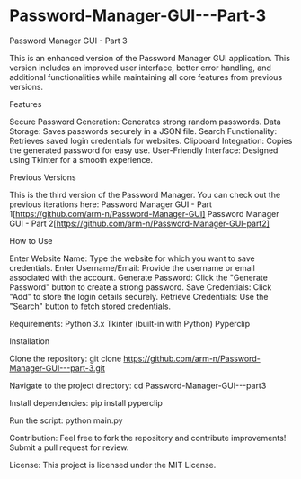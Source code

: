 # Password-Manager-GUI---Part-3
Password Manager GUI - Part 3

This is an enhanced version of the Password Manager GUI application. This version includes an improved user interface, better error handling, and additional functionalities while maintaining all core features from previous versions.

Features

Secure Password Generation: Generates strong random passwords.
Data Storage: Saves passwords securely in a JSON file.
Search Functionality: Retrieves saved login credentials for websites.
Clipboard Integration: Copies the generated password for easy use.
User-Friendly Interface: Designed using Tkinter for a smooth experience.

Previous Versions

This is the third version of the Password Manager. You can check out the previous iterations here:
Password Manager GUI - Part 1[https://github.com/arm-n/Password-Manager-GUI]
Password Manager GUI - Part 2[https://github.com/arm-n/Password-Manager-GUI-part2]

How to Use

Enter Website Name: Type the website for which you want to save credentials.
Enter Username/Email: Provide the username or email associated with the account.
Generate Password: Click the "Generate Password" button to create a strong password.
Save Credentials: Click "Add" to store the login details securely.
Retrieve Credentials: Use the "Search" button to fetch stored credentials.

Requirements:
Python 3.x
Tkinter (built-in with Python)
Pyperclip

Installation

Clone the repository:
git clone https://github.com/arm-n/Password-Manager-GUI---part-3.git

Navigate to the project directory:
cd Password-Manager-GUI---part3

Install dependencies:
pip install pyperclip

Run the script:
python main.py

Contribution:
Feel free to fork the repository and contribute improvements! Submit a pull request for review.

License:
This project is licensed under the MIT License.
